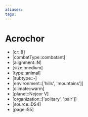 ```yaml
---
aliases: 
tags: 
---
```


# Acrochor

- [cr::8]
- [combatType::combatant]
- [alignment::N]
- [size::medium]
- [type::animal]
- [subtype::-]
- [environment::['hills', 'mountains']]
- [climate::warm]
- [planet::Nejeor V]
- [organization::['solitary', 'pair']]
- [source::DS4]
- [page::55]
